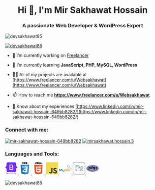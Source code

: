 <h1 align="center">Hi 👋, I'm Mir Sakhawat Hossain</h1>
<h3 align="center">A passionate Web Developer & WordPress Expert</h3>

<p align="left"> <img src="https://komarev.com/ghpvc/?username=devsakhawat85&label=Profile%20views&color=0e75b6&style=flat" alt="devsakhawat85" /> </p>

<p align="left"> <a href="https://github.com/ryo-ma/github-profile-trophy"><img src="https://github-profile-trophy.vercel.app/?username=devsakhawat85" alt="devsakhawat85" /></a> </p>

- 🔭 I’m currently working on [Freelancer](https://www.freelancer.com/u/Websakhawat)

- 🌱 I’m currently learning **JavaScript, PHP, MySQL, WordPress**

- 👨‍💻 All of my projects are available at [https://www.freelancer.com/u/Websakhawat](https://www.freelancer.com/u/Websakhawat)

- 📫 How to reach me **https://www.freelancer.com/u/Websakhawat**

- 📄 Know about my experiences [https://www.linkedin.com/in/mir-sakhawat-hossain-649bb8282/](https://www.linkedin.com/in/mir-sakhawat-hossain-649bb8282/)

<h3 align="left">Connect with me:</h3>
<p align="left">
<a href="https://linkedin.com/in/mir-sakhawat-hossain-649bb8282" target="blank"><img align="center" src="https://raw.githubusercontent.com/rahuldkjain/github-profile-readme-generator/master/src/images/icons/Social/linked-in-alt.svg" alt="mir-sakhawat-hossain-649bb8282" height="30" width="40" /></a>
<a href="https://fb.com/mirsakhawat.hossain.3" target="blank"><img align="center" src="https://raw.githubusercontent.com/rahuldkjain/github-profile-readme-generator/master/src/images/icons/Social/facebook.svg" alt="mirsakhawat.hossain.3" height="30" width="40" /></a>
</p>

<h3 align="left">Languages and Tools:</h3>
<p align="left"> <a href="https://getbootstrap.com" target="_blank" rel="noreferrer"> <img src="https://raw.githubusercontent.com/devicons/devicon/master/icons/bootstrap/bootstrap-plain-wordmark.svg" alt="bootstrap" width="40" height="40"/> </a> <a href="https://www.w3schools.com/css/" target="_blank" rel="noreferrer"> <img src="https://raw.githubusercontent.com/devicons/devicon/master/icons/css3/css3-original-wordmark.svg" alt="css3" width="40" height="40"/> </a> <a href="https://www.w3.org/html/" target="_blank" rel="noreferrer"> <img src="https://raw.githubusercontent.com/devicons/devicon/master/icons/html5/html5-original-wordmark.svg" alt="html5" width="40" height="40"/> </a> <a href="https://developer.mozilla.org/en-US/docs/Web/JavaScript" target="_blank" rel="noreferrer"> <img src="https://raw.githubusercontent.com/devicons/devicon/master/icons/javascript/javascript-original.svg" alt="javascript" width="40" height="40"/> </a> <a href="https://www.mysql.com/" target="_blank" rel="noreferrer"> <img src="https://raw.githubusercontent.com/devicons/devicon/master/icons/mysql/mysql-original-wordmark.svg" alt="mysql" width="40" height="40"/> </a> <a href="https://www.photoshop.com/en" target="_blank" rel="noreferrer"> <img src="https://raw.githubusercontent.com/devicons/devicon/master/icons/photoshop/photoshop-line.svg" alt="photoshop" width="40" height="40"/> </a> <a href="https://www.php.net" target="_blank" rel="noreferrer"> <img src="https://raw.githubusercontent.com/devicons/devicon/master/icons/php/php-original.svg" alt="php" width="40" height="40"/> </a> </p>

<p><img align="center" src="https://github-readme-stats.vercel.app/api/top-langs?username=devsakhawat85&show_icons=true&locale=en&layout=compact" alt="devsakhawat85" /></p>
